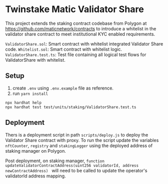# Twinstake Matic Validator Share

This project extends the staking contract codebase from Polygon at https://github.com/maticnetwork/contracts to introduce a whitelist in the validator share contract to meet institutional KYC enabled requirements.

`ValidatorShare.sol`: Smart contract with whitelist integrated Validator Share code.
`Whitelist.sol`: Smart contract with whitelist logic.
`ValidatorShare.test.ts`: Test file containing all logical test flows for ValidatorShare with whitelist.

## Setup

1. create `.env` using `.env.example` file as reference.
2. run `yarn install`

```shell
npx hardhat help
npx hardhat test test/units/staking/ValidatorShare.test.ts
```

## Deployment

Thers is a deployment script in path `scripts/deploy.js` to deploy the Validator Share contract with proxy. To run the script update the variables `nftCounter`, `registry` and `stakingLogger` using the deployed address of staking manager on Polygon.

Post deployment, on staking manager, `function updateValidatorContractAddress(uint256 validatorId, address newContractAddress) ` will need to be called to update the operator's validatorId address mapping.
